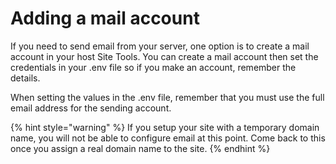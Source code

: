 # Adding a mail account

If you need to send email from your server, one option is to create a mail account in your host Site Tools.  You can create a mail account then set the credentials in your .env file so if you make an account, remember the details.

When setting the values in the .env file, remember that you must use the full email address for the sending account.

{% hint style="warning" %}
If you setup your site with a temporary domain name, you will not be able to configure email at this point.  Come back to this once you assign a real domain name to the site.
{% endhint %}
